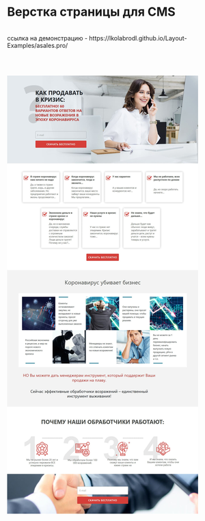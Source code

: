 # Верстка страницы для CMS

<br>
ссылка на демонстрацию - https://lkolabrodl.github.io/Layout-Examples/asales.pro/

<br><br>

![Alt text](https://raw.githubusercontent.com/lKolabrodl/Layout-Examples/master/asales.pro/krizic.jpg)

